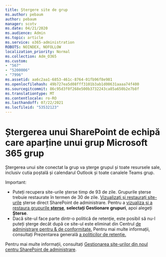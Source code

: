 ```yaml
---
title: Ștergere site de grup
ms.author: pebaum
author: pebaum
manager: scotv
ms.date: 04/21/2020
ms.audience: Admin
ms.topic: article
ms.service: o365-administration
ROBOTS: NOINDEX, NOFOLLOW
localization_priority: Normal
ms.collection: Adm_O365
ms.custom:
- "567"
- "5200006"
- "7996"
ms.assetid: aa6c2aa1-6853-461c-8764-01fb96f8e981
ms.openlocfilehash: 49b727ea5d08fff3101b3ab1d00631aaaa74f400
ms.sourcegitcommit: 86c95d3f0f268e500b3732243ca85a650b2e7b8f
ms.translationtype: MT
ms.contentlocale: ro-RO
ms.lasthandoff: 07/22/2021
ms.locfileid: "53532123"
---
```

# <a name="delete-a-sharepoint-site-that-belongs-to-a-microsoft-365-group"></a>Ștergerea unui SharePoint de echipă care aparține unui grup Microsoft 365 grup

Ștergerea unui site conectat la grup va șterge grupul și toate resursele sale, inclusiv cutia poștală și calendarul Outlook și toate canalele Teams grup.
  
Important:

- Puteți recupera site-urile șterse timp de 93 de zile. Grupurile șterse trebuie restaurate în termen de 30 de zile. [Vizualizați și restaurați site-urile](https://admin.microsoft.com/sharepoint?page=recyclebin&modern=true) șterse direct SharePoint de administrare. Pentru a [vizualiza și a restaura grupurile **șterse**](https://admin.microsoft.com/Adminportal/Home?source=applauncher#/deletedgroups), **selectați Gestionare grupuri**, apoi alegeți **Șterse**.
- Dacă site-ul face parte dintr-o politică de retenție, este posibil să nu-l puteți șterge decât după ce site-ul este eliminat din Centrul [de administrare pentru & de conformitate.](https://protection.office.com/?rfr=AdminCenter#/retention) Pentru mai multe informații, consultați Prezentarea generală [a politicilor de retenție.](/microsoft-365/compliance/retention-policies)
  
Pentru mai multe informații, consultați [Gestionarea site-urilor din noul centru SharePoint de administrare](/sharepoint/manage-sites-in-new-admin-center).
